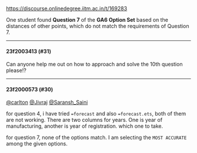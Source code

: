 https://discourse.onlinedegree.iitm.ac.in/t/169283

One student found <strong>Question 7</strong> of the <strong>GA6 Option Set</strong> based on the distances of other points, which do not match the requirements of Question 7.</p><hr>

<h4>23f2003413 (#31)</h4>
<p>Can anyone help me out on how to approach and solve the 10th question please!?</p><hr>

<h4>23f2000573 (#30)</h4>
<p><a class="mention" href="/u/carlton">@carlton</a> <a class="mention" href="/u/jivraj">@Jivraj</a> <a class="mention" href="/u/saransh_saini">@Saransh_Saini</a></p>
<p>for question 4, i have tried <code>=forecast</code> and also <code>=forecast.ets</code>, both of them are not working. There are two columns for years. One is year of manufacturing, another is year of registration. which one to take.</p>
<p>for question 7, none of the options match. I am selecting the <code>MOST ACCURATE</code> among the given options.